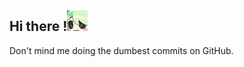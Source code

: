 ## Hi there !<img src="assets/nodders.gif" width="33" height="33" />

Don't mind me doing the dumbest commits on GitHub.
